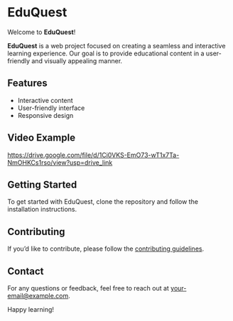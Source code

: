 # EduQuest

Welcome to **EduQuest**!

**EduQuest** is a web project focused on creating a seamless and interactive learning experience. Our goal is to provide educational content in a user-friendly and visually appealing manner.

## Features
- Interactive content
- User-friendly interface
- Responsive design

## Video Example 
https://drive.google.com/file/d/1Ci0VKS-EmO73-wT1x7Ta-NmOHKCs1rso/view?usp=drive_link

## Getting Started
To get started with EduQuest, clone the repository and follow the installation instructions.

## Contributing
If you’d like to contribute, please follow the [contributing guidelines](link-to-contributing-guidelines).

## Contact
For any questions or feedback, feel free to reach out at [your-email@example.com](28shreya2003@gmail.com).

Happy learning!
